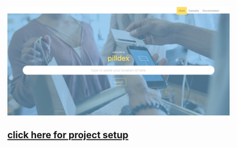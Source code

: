 ![homepage](pilldex/src/assets/homepage.png)

## [click here for project setup](https://github.com/cozma/pilldex/tree/master/pilldex)
